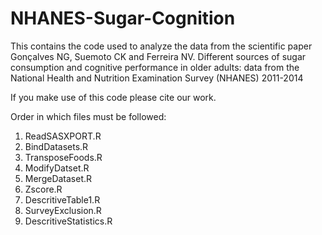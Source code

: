 # NHANES-Sugar-Cognition

This contains the code used to analyze the data from the scientific paper Gonçalves NG, Suemoto CK and Ferreira NV. Different sources of sugar consumption and cognitive performance in older adults: data from the National Health and Nutrition Examination Survey (NHANES) 2011-2014

If you make use of this code please cite our work.

Order in which files must be followed: 
1. ReadSASXPORT.R
2. BindDatasets.R
3. TransposeFoods.R
4. ModifyDatset.R
5. MergeDataset.R
6. Zscore.R
7. DescritiveTable1.R
8. SurveyExclusion.R
9. DescritiveStatistics.R
